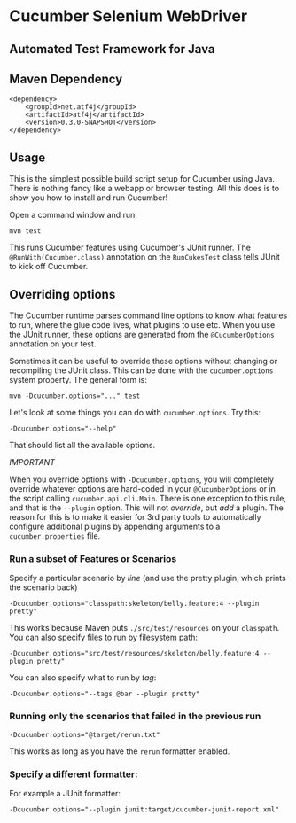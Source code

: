# Cucumber Selenium WebDriver 
## Automated Test Framework for Java

## Maven Dependency

	<dependency>
		<groupId>net.atf4j</groupId>
		<artifactId>atf4j</artifactId>
		<version>0.3.0-SNAPSHOT</version>
	</dependency>

## Usage
This is the simplest possible build script setup for Cucumber using Java.
There is nothing fancy like a webapp or browser testing. All this does is to show you how
to install and run Cucumber!

Open a command window and run:

    mvn test

This runs Cucumber features using Cucumber's JUnit runner. The `@RunWith(Cucumber.class)` annotation on the `RunCukesTest` class tells JUnit to kick off Cucumber.

## Overriding options

The Cucumber runtime parses command line options to know what features to run, where the glue code lives, what plugins to use etc. When you use the JUnit runner, these options are generated from the `@CucumberOptions` annotation on your test.

Sometimes it can be useful to override these options without changing or recompiling the JUnit class. This can be done with the `cucumber.options` system property. The general form is:

    mvn -Dcucumber.options="..." test

Let's look at some things you can do with `cucumber.options`. Try this:

    -Dcucumber.options="--help"

That should list all the available options.

*IMPORTANT*

When you override options with `-Dcucumber.options`, you will completely override whatever options are hard-coded in your `@CucumberOptions` or in the script calling `cucumber.api.cli.Main`. There is one exception to this rule, and that is the `--plugin` option. This will not _override_, but _add_ a plugin. The reason for this is to make it easier for 3rd party tools to automatically configure additional plugins by appending arguments to a `cucumber.properties` file.

### Run a subset of Features or Scenarios

Specify a particular scenario by *line* (and use the pretty plugin, which prints the scenario back)

    -Dcucumber.options="classpath:skeleton/belly.feature:4 --plugin pretty"

This works because Maven puts `./src/test/resources` on your `classpath`.
You can also specify files to run by filesystem path:

    -Dcucumber.options="src/test/resources/skeleton/belly.feature:4 --plugin pretty"

You can also specify what to run by *tag*:

    -Dcucumber.options="--tags @bar --plugin pretty"

### Running only the scenarios that failed in the previous run

    -Dcucumber.options="@target/rerun.txt"

This works as long as you have the `rerun` formatter enabled.

### Specify a different formatter:

For example a JUnit formatter:

    -Dcucumber.options="--plugin junit:target/cucumber-junit-report.xml"

